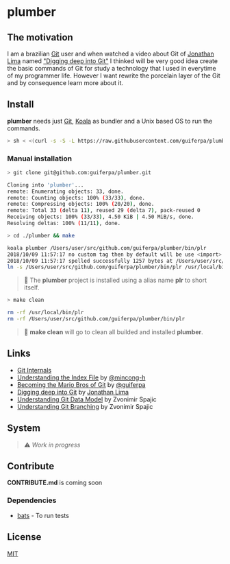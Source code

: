 # plumber

## The motivation
I am a brazilian [Git](https://git-scm.com) user and when watched a video about Git of [Jonathan Lima](https://github.com/greenboxal) named ["Digging deep into Git"](https://www.youtube.com/watch?v=H2j7e81J798) I thinked will be very good idea create the basic commands of Git for study a technology that I used in everytime of my programmer life. However I want rewrite the porcelain layer of the Git and by consequence learn more about it.

## Install

**plumber** needs just [Git](https://git-scm.com), [Koala](https://github.com/guiferpa/koala) as bundler and a Unix based OS to run the commands.

```sh
> sh < <(curl -s -S -L https://raw.githubusercontent.com/guiferpa/plumber/master/tools/installer.sh)
```

### Manual installation
```sh
> git clone git@github.com:guiferpa/plumber.git

Cloning into 'plumber'...
remote: Enumerating objects: 33, done.
remote: Counting objects: 100% (33/33), done.
remote: Compressing objects: 100% (20/20), done.
remote: Total 33 (delta 11), reused 29 (delta 7), pack-reused 0
Receiving objects: 100% (33/33), 4.50 KiB | 4.50 MiB/s, done.
Resolving deltas: 100% (11/11), done.
```
```sh
> cd ./plumber && make

koala plumber /Users/user/src/github.com/guiferpa/plumber/bin/plr
2018/10/09 11:57:17 no custom tag then by default will be use <import> as tag
2018/10/09 11:57:17 spelled successfully 1257 bytes at /Users/user/src/github.com/guiferpa/plumber/bin/plr
ln -s /Users/user/src/github.com/guiferpa/plumber/bin/plr /usr/local/bin/plr
```
> :triangular_flag_on_post: The **plumber** project is installed using a alias name **plr** to short itself.

```sh
> make clean

rm -rf /usr/local/bin/plr
rm -rf /Users/user/src/github.com/guiferpa/plumber/bin/plr
```
> :triangular_flag_on_post: **make clean** will go to clean all builded and installed **plumber**.

## Links
- [Git Internals](https://git-scm.com/book/en/v1/Git-Internals)
- [Understanding the Index File](https://mincong-h.github.io/2018/04/28/git-index) by [@mincong-h](https://github.com/mincong-h)
- [Becoming the Mario Bros of Git](https://speakerdeck.com/guiferpa/becoming-the-mario-bros-of-git) by [@guiferpa](https://github.com/guiferpa)
- [Digging deep into Git](https://www.youtube.com/watch?v=H2j7e81J798) by [Jonathan Lima](https://github.com/greenboxal)
- [Understanding Git Data Model](https://hackernoon.com/https-medium-com-zspajich-understanding-git-data-model-95eb16cc99f5) by Zvonimir Spajic
- [Understanding Git Branching](https://hackernoon.com/understanding-git-branching-2662f5882f9) by Zvonimir Spajic

## System
> :warning: _Work in progress_

## Contribute
__CONTRIBUTE.md__ is coming soon

### Dependencies
- [bats](https://github.com/sstephenson/bats) - To run tests

## License
[MIT](https://github.com/guiferpa/plumber/blob/master/LICENSE)
